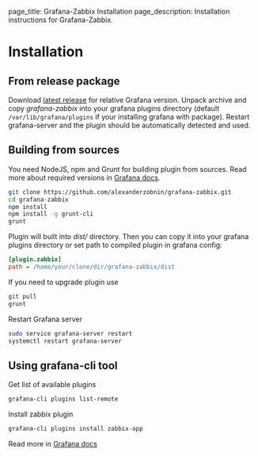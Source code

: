 page_title: Grafana-Zabbix Installation
page_description: Installation instructions for Grafana-Zabbix.

# Installation

## From release package
Download [latest release](https://github.com/alexanderzobnin/grafana-zabbix/releases/latest)
for relative Grafana version. Unpack archive and copy *grafana-zabbix* into your grafana 
plugins directory (default `/var/lib/grafana/plugins` if your installing grafana with package).
Restart grafana-server and the plugin should be automatically detected and used.

## Building from sources
You need NodeJS, npm and Grunt for building plugin from sources. Read more about required versions
in [Grafana docs](http://docs.grafana.org/project/building_from_source/).

```sh
git clone https://github.com/alexanderzobnin/grafana-zabbix.git
cd grafana-zabbix
npm install
npm install -g grunt-cli
grunt
```

Plugin will built into *dist/* directory. Then you can copy it into your grafana plugins directory
or set path to compiled plugin in grafana config:

```ini
[plugin.zabbix]
path = /home/your/clone/dir/grafana-zabbix/dist
```

If you need to upgrade plugin use

```sh
git pull
grunt
```

Restart Grafana server

```sh
sudo service grafana-server restart
systemctl restart grafana-server
```

## Using grafana-cli tool

Get list of available plugins

```sh
grafana-cli plugins list-remote
```

Install zabbix plugin

```sh
grafana-cli plugins install zabbix-app
```

Read more in [Grafana docs](http://docs.grafana.org/plugins/installation/)
